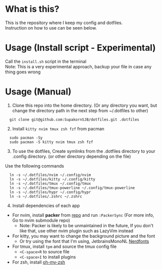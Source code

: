# What is this?

This is the repository where I keep my config and dotfiles. <br/>
Instruction on how to use can be seen below.

# Usage (Install script - Experimental)

Call the `install.sh` script in the terminal <br/>
Note: This is a very experimental approach, backup your file in case any thing goes wrong

# Usage (Manual)

1. Clone this repo into the home directory. (Or any directory you want, but
change the directory path in the next step from ~/.dotfiles to other)
```
  git clone git@github.com:SupakornSJB/dotfiles.git .dotfiles
```

2. Install `kitty nvim tmux zsh fzf` from pacman
```
  sudo pacman -Sy 
  sudo pacman -S kitty nvim tmux zsh fzf
```

3. To use the dotfiles, Create symlinks from the
.dotfiles directory to your .config directory. (or other directory depending on the file)<br/>

Use the following commands
```
  ln -s ~/.dotfiles/nvim ~/.config/nvim
  ln -s ~/.dotfiles/kitty ~/.config/kitty
  ln -s ~/.dotfiles/tmux ~/.config/tmux
  ln -s ~/.dotfiles/tmux-powerline ~/.config/tmux-powerline
  ln -s ~/.dotfiles/hypr ~/.config/hypr
  ln -s ~/.dotfiles/.zshrc ~/.zshrc
```

4. Install dependencies of each app
  - For nvim, install **packer** from [repo](https://github.com/wbthomason/packer.nvim) and run `:PackerSync` (For more info, Go
  to nvim submodule repo)
    - Note: Packer is likely to be unmaintained in the future, If you don't like that, use other nvim plugin such as LazyVim instead
  - For kitty, you may want to change the background picture and the font
    - Or try using the font that I'm using, JetbrainsMonoNL [Nerdfonts](https://www.nerdfonts.com/font-downloads)
  - For tmux, install `tpm` and source the tmux config file
    - `<C-space>R` to source file
    - `<C-space>I` to install plugins
  - For zsh, install [oh-my-zsh](https://ohmyz.sh/)
